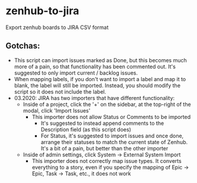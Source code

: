 # zenhub-to-jira
Export zenhub boards to JIRA CSV format


## Gotchas:
* This script can import issues marked as Done, but this becomes much more of a pain, so that functionality has been commented out. It's suggested to only import current / backlog issues.
* When mapping labels, if you don't want to import a label and map it to blank, the label will still be imported. Instead, you should modify the script so it does not include the label.
* 03.2020: JIRA has two importers that have different functionality:
  * Inside of a project, click the '+' on the sidebar, at the top-right of the modal, click 'Import Issues'
    * This importer does not allow Status or Comments to be imported
      * It's suggested to instead append comments to the Description field (as this script does)
      * For Status, it's suggested to import issues and once done, arrange their statuses to match the current state of Zenhub. It's a bit of a pain, but better than the other importer
  * Inside of admin settings, click System -> External System Import
    * This importer does not correctly map issue types. It converts everything to a story, even if you specify the mapping of Epic -> Epic, Task -> Task, etc., it does not work
